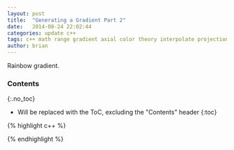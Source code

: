 ```yaml
---
layout: post
title:  "Generating a Gradient Part 2"
date:   2014-08-24 22:02:44
categories: update c++
tags: c++ math range gradient axial color theory interpolate projection 
author: brian
---
```


Rainbow gradient.



### Contents
{:.no_toc}

* Will be replaced with the ToC, excluding the "Contents" header
{:toc}

{% highlight c++ %}

{% endhighlight %}